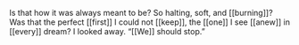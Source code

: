 Is that how it was always meant to be? So halting, soft, and [[burning]]? Was that the perfect [[first]] I could not [[keep]], the [[one]] I see [[anew]] in [[every]] dream? I looked away. “[[We]] should stop.”
